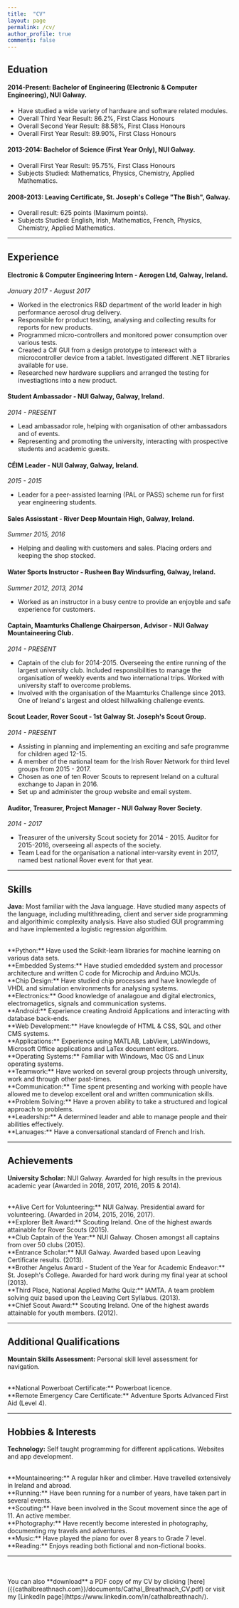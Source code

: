 ```yaml
---
title:  "CV"
layout: page
permalink: /cv/
author_profile: true
comments: false
---
```


## Eduation 

#### 2014-Present: Bachelor of Engineering (Electronic & Computer Engineering), NUI Galway.
* Have studied a wide variety of hardware and software related modules.
* Overall Third Year Result: 86.2%, First Class Honours
* Overall Second Year Result: 88.58%, First Class Honours
* Overall First Year Result: 89.90%, First Class Honours

#### 2013-2014: Bachelor of Science (First Year Only), NUI Galway.
* Overall First Year Result: 95.75%, First Class Honours
* Subjects Studied: Mathematics, Physics, Chemistry, Applied Mathematics.

#### 2008-2013: Leaving Certificate, St. Joseph's College "The Bish", Galway.
* Overall result: 625 points (Maximum points).
* Subjects Studied: English, Irish, Mathematics, French, Physics, Chemistry, Applied Mathematics.

----------------

## Experience

#### Electronic & Computer Engineering Intern - Aerogen Ltd, Galway, Ireland.
*January 2017 - August 2017*

* Worked in the electronics R&D department of the world leader in high performance aerosol drug delivery.
* Responsible for product testing, analysing and collecting results for reports for new products.
* Programmed micro-controllers and monitored power consumption over various tests.
* Created a C# GUI from a design prototype to intereact with a microcontroller device from a tablet. Investigated different .NET libraries available for use.
* Researched new hardware suppliers and arranged the testing for investiagtions into a new product.

#### Student Ambassador - NUI Galway, Galway, Ireland.
*2014 - PRESENT*

* Lead ambassador role, helping with organisation of other ambassadors and of events.
* Representing and promoting the university, interacting with prospective students and academic guests.

#### CÉIM Leader - NUI Galway, Galway, Ireland.
*2015 - 2015*

* Leader for a peer-assisted learning (PAL or PASS) scheme run for first year engineering students.

#### Sales Assisstant - River Deep Mountain High, Galway, Ireland.
*Summer 2015, 2016*

* Helping and dealing with customers and sales. Placing orders and keeping the shop stocked.

#### Water Sports Instructor - Rusheen Bay Windsurfing, Galway, Ireland.
*Summer 2012, 2013, 2014*

* Worked as an instructor in a busy centre to provide an enjoyble and safe experience for customers.

#### Captain, Maamturks Challenge Chairperson, Advisor - NUI Galway Mountaineering Club.
*2014 - PRESENT*

* Captain of the club for 2014-2015. Overseeing the entire running of the largest university club. Included responsibilities to  manage the organisation of weekly events and two international trips. Worked with university staff to overcome problems.
* Involved with the organisation of the Maamturks Challenge since 2013. One of Ireland's largest and oldest hillwalking challenge events.

#### Scout Leader, Rover Scout - 1st Galway St. Joseph's Scout Group.
*2014 - PRESENT*

* Assisting in planning and implementing an exciting and safe programme for children aged 12-15.
* A member of the national team for the Irish Rover Network for third level groups from 2015 - 2017.
* Chosen as one of ten Rover Scouts to represent Ireland on a cultural exchange to Japan in 2016.
* Set up and administer the group website and email system.

#### Auditor, Treasurer, Project Manager - NUI Galway Rover Society.
*2014 - 2017*

* Treasurer of the university Scout society for 2014 - 2015. Auditor for 2015-2016, overseeing all aspects of the society.
* Team Lead for the organisation a national inter-varsity event in 2017, named best national Rover event for that year.

----------------

## Skills

**Java:** Most familiar with the Java language. Have studied many aspects of the language, including multithreading, client and server side programming and algorithimic complexity analysis. Have also studied GUI programming and have implemented a logistic regression algorithim.

<br />
**Python:** Have used the Scikit-learn libraries for machine learning on various data sets.

<br />
**Embedded Systems:** Have studied emdedded system and processor architecture and written C code for Microchip and Arduino MCUs. 

<br />
**Chip Design:** Have studied chip processes and have knowlegde of VHDL and simulation environments for analysing systems.

<br />
**Electronics:** Good knowledge of analagoue and digital electronics, electromagetics, signals and communication systems.

<br />
**Android:** Experience creating Android Applications and interacting with database back-ends.

<br />
**Web Development:** Have knowlegde of HTML & CSS, SQL and other CMS systems.

<br />
**Applications:** Experience using MATLAB, LabView, LabWindows, Microsoft Office applications and LaTex document editors.

<br />
**Operating Systems:** Familiar with Windows, Mac OS and Linux operating systems.

<br />
**Teamwork:** Have worked on several group projects through university, work and through other past-times.

<br />
**Communication:** Time spent presenting and working with people have allowed me to develop excellent oral and written communication skills.

<br />
**Problem Solving:** Have a proven ability to take a structured and logical approach to problems.

<br />
**Leadership:** A determined leader and able to manage people and their abilities effectively.

<br />
**Lanuages:** Have a conversational standard of French and Irish.

----------------

## Achievements

**University Scholar:** NUI Galway. Awarded for high results in the previous academic year (Awarded in 2018, 2017, 2016, 2015 & 2014).

<br />
**Alive Cert for Volunteering:** NUI Galway. Presidential award for volunteering. (Awarded in 2014, 2015, 2016, 2017).

<br />
**Explorer Belt Award:** Scouting Ireland. One of the highest awards attainable for Rover Scouts (2015).

<br />
**Club Captain of the Year:** NUI Galway. Chosen amongst all captains from over 50 clubs (2015).

<br />
**Entrance Scholar:** NUI Galway. Awarded based upon Leaving Certificate results. (2013).

<br />
**Brother Angelus Award - Student of the Year for Academic Endeavor:** St. Joseph's College. Awarded for hard work during my final year at school (2013).

<br />
**Third Place, National Applied Maths Quiz:** IAMTA. A team problem solving quiz based upon the Leaving Cert Syllabus. (2013).

<br />
**Chief Scout Award:** Scouting Ireland. One of the highest awards attainable for youth members. (2012).

--------------

## Additional Qualifications

**Mountain Skills Assessment:** Personal skill level assessment for navigation.

<br />
**National Powerboat Certificate:** Powerboat licence.

<br />
**Remote Emergency Care Certificate:** Adventure Sports Advanced First Aid (Level 4).

-------------------

## Hobbies & Interests

**Technology:** Self taught programming for different applications. Websites and app development. 

<br />
**Mountaineering:** A regular hiker and climber. Have travelled extensively in Ireland and abroad.

<br />
**Running:** Have been running for a number of years, have taken part in several events.

<br />
**Scouting:** Have been involved in the Scout movement since the age of 11. An active member.

<br />
**Photography:** Have recently become interested in photography, documenting my travels and adventures.

<br />
**Music:** Have played the piano for over 8 years to Grade 7 level.

<br />
**Reading:** Enjoys reading both fictional and non-fictional books.

------------------

<br />
<br />
You can also **download** a PDF copy of my CV by clicking [here]({{cathalbreathnach.com}}/documents/Cathal_Breathnach_CV.pdf) or visit my [LinkedIn page](https://www.linkedin.com/in/cathalbreathnach/). 
